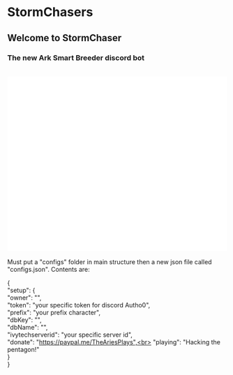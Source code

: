 # StormChasers
<p>
<h2>Welcome to StormChaser</h2>
<h3>The new Ark Smart Breeder discord bot</h3>
</p>

<div align="center">
  <br>
  <a href="https://www.github.com/AriesPlaysNation/StormChasers">
    <img src="img/readme.svg" width="800" height="400" alt="Storm Chasers SVG">
  </a>
</div>

<p>
  Must put a "configs" folder in main structure then a new json file called "configs.json".
  Contents are:


  
  {<br>
  "setup": {<br>
    "owner": "",<br>
    "token": "your specific token for discord Autho0",<br>
    "prefix": "your prefix character",<br>
    "dbKey": "",<br>
    "dbName": "",<br>
    "ivytechserverid": "your specific server id",<br>
    "donate": "https://paypal.me/TheAriesPlays",<br>
    "playing": "Hacking the pentagon!"<br>
  }<br>
}
</p>
